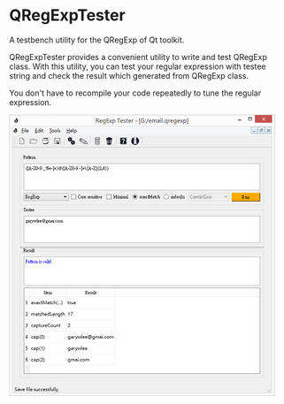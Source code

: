 QRegExpTester
=============

A testbench utility for the QRegExp of Qt toolkit.

QRegExpTester provides a convenient utility to write and test QRegExp class.
With this utility, you can test your regular expression with testee string and
check the result which generated from QRegExp class. 

You don't have to recompile your code repeatedly to tune the regular expression.

![Screenshot](doc/image/screenshot01.png "Screenshot 01")
